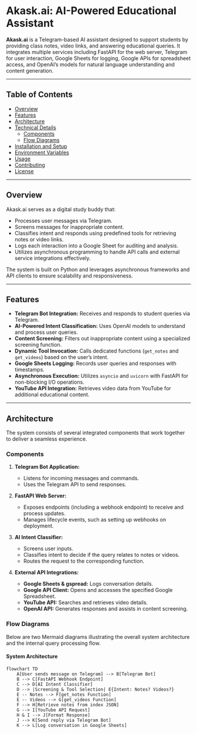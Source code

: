 # Akask.ai: AI-Powered Educational Assistant

**Akask.ai** is a Telegram-based AI assistant designed to support students by providing class notes, video links, and answering educational queries. It integrates multiple services including FastAPI for the web server, Telegram for user interaction, Google Sheets for logging, Google APIs for spreadsheet access, and OpenAI’s models for natural language understanding and content generation.

---

## Table of Contents

- [Overview](#overview)
- [Features](#features)
- [Architecture](#architecture)
- [Technical Details](#technical-details)
  - [Components](#components)
  - [Flow Diagrams](#flow-diagrams)
- [Installation and Setup](#installation-and-setup)
- [Environment Variables](#environment-variables)
- [Usage](#usage)
- [Contributing](#contributing)
- [License](#license)

---

## Overview

Akask.ai serves as a digital study buddy that:
- Processes user messages via Telegram.
- Screens messages for inappropriate content.
- Classifies intent and responds using predefined tools for retrieving notes or video links.
- Logs each interaction into a Google Sheet for auditing and analysis.
- Utilizes asynchronous programming to handle API calls and external service integrations effectively.

The system is built on Python and leverages asynchronous frameworks and API clients to ensure scalability and responsiveness.

---

## Features

- **Telegram Bot Integration:** Receives and responds to student queries via Telegram.
- **AI-Powered Intent Classification:** Uses OpenAI models to understand and process user queries.
- **Content Screening:** Filters out inappropriate content using a specialized screening function.
- **Dynamic Tool Invocation:** Calls dedicated functions (`get_notes` and `get_videos`) based on the user’s intent.
- **Google Sheets Logging:** Records user queries and responses with timestamps.
- **Asynchronous Execution:** Utilizes `asyncio` and `uvicorn` with FastAPI for non-blocking I/O operations.
- **YouTube API Integration:** Retrieves video data from YouTube for additional educational content.

---

## Architecture

The system consists of several integrated components that work together to deliver a seamless experience.

### Components

1. **Telegram Bot Application:**
   - Listens for incoming messages and commands.
   - Uses the Telegram API to send responses.

2. **FastAPI Web Server:**
   - Exposes endpoints (including a webhook endpoint) to receive and process updates.
   - Manages lifecycle events, such as setting up webhooks on deployment.

3. **AI Intent Classifier:**
   - Screens user inputs.
   - Classifies intent to decide if the query relates to notes or videos.
   - Routes the request to the corresponding function.

4. **External API Integrations:**
   - **Google Sheets & gspread:** Logs conversation details.
   - **Google API Client:** Opens and accesses the specified Google Spreadsheet.
   - **YouTube API:** Searches and retrieves video details.
   - **OpenAI API:** Generates responses and assists in content screening.

### Flow Diagrams

Below are two Mermaid diagrams illustrating the overall system architecture and the internal query processing flow.

#### System Architecture

```mermaid
flowchart TD
    A[User sends message on Telegram] --> B[Telegram Bot]
    B --> C[FastAPI Webhook Endpoint]
    C --> D[AI Intent Classifier]
    D --> |Screening & Tool Selection| E{Intent: Notes? Videos?}
    E -- Notes --> F[get_notes Function]
    E -- Videos --> G[get_videos Function]
    F --> H[Retrieve notes from index JSON]
    G --> I[YouTube API Request]
    H & I --> J[Format Response]
    J --> K[Send reply via Telegram Bot]
    K --> L[Log conversation in Google Sheets]
